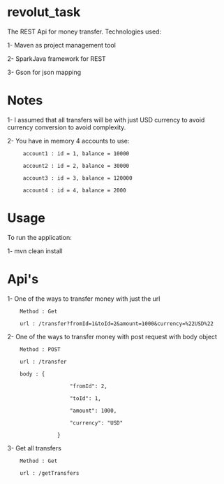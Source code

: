 # revolut_task
The REST Api for money transfer. Technologies used:

1- Maven as project management tool

2- SparkJava framework for REST

3- Gson for json mapping


# Notes

1- I assumed that all transfers will be with just USD currency to avoid currency conversion to avoid complexity. 

2- You have in memory 4 accounts to use:

		 account1 : id = 1, balance = 10000
		 
		 account2 : id = 2, balance = 30000
		 
		 account3 : id = 3, balance = 120000
		 
		 account4 : id = 4, balance = 2000


# Usage

To run the application:

1- mvn clean install


# Api's

1- One of the ways to transfer money with just the url

		Method : Get
		
		url : /transfer?fromId=1&toId=2&amount=1000&currency=%22USD%22
		
2- One of the ways to transfer money with post request with body object

		Method : POST
		
		url : /transfer
		
		body : {
		
						"fromId": 2,
						
						"toId": 1,
						
						"amount": 1000,
						
						"currency": "USD"
						
					}
3- Get all transfers

		Method : Get
		
		url : /getTransfers
					

		
